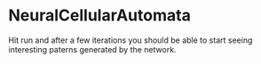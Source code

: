 # NeuralCellularAutomata

Hit run and after a few iterations you should be able to start seeing interesting paterns generated by the network.
